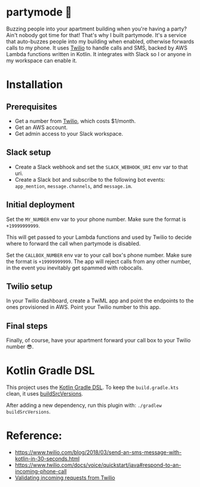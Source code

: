 # partymode 🎉

Buzzing people into your apartment building when you're having a party? 
Ain't nobody got time for that! That's why I built partymode. 
It's a service that auto-buzzes people into my building when enabled, 
otherwise forwards calls to my phone. It uses [Twilio](https://www.twilio.com/) to handle calls and SMS, 
backed by AWS Lambda functions written in Kotlin. 
It integrates with Slack so I or anyone in my workspace can enable it.

# Installation

## Prerequisites

* Get a number from [Twilio](https://www.twilio.com/), which costs $1/month.
* Get an AWS account. 
* Get admin access to your Slack workspace.

## Slack setup

* Create a Slack webhook and set the `SLACK_WEBHOOK_URI` env var to that uri.
* Create a Slack bot and subscribe to the following bot events: `app_mention`, `message.channels`, and `message.im`.

## Initial deployment

Set the `MY_NUMBER` env var to your phone number. Make sure the format is `+19999999999`. 

This will get passed to your Lambda functions and used by Twilio to decide where to forward the call when partymode is disabled.

Set the `CALLBOX_NUMBER` env var to your call box's phone number. 
Make sure the format is `+19999999999`.
The app will reject calls from any other number, in the event you inevitably get spammed with robocalls.

## Twilio setup

In your Twilio dashboard, create a TwiML app and point the endpoints to the ones provisioned in AWS. Point your Twilio number to this app.

## Final steps

Finally, of course, have your apartment forward your call box to your Twilio number 😎.

# Kotlin Gradle DSL

This project uses the [Kotlin Gradle DSL](https://github.com/gradle/kotlin-dsl).
To keep the `build.gradle.kts` clean, it uses [buildSrcVersions](https://github.com/jmfayard/buildSrcVersions).

After adding a new dependency, run this plugin with: `./gradlew buildSrcVersions`.

# Reference:

- https://www.twilio.com/blog/2018/03/send-an-sms-message-with-kotlin-in-30-seconds.html
- https://www.twilio.com/docs/voice/quickstart/java#respond-to-an-incoming-phone-call
- [Validating incoming requests from Twilio](https://www.twilio.com/docs/usage/tutorials/how-to-secure-your-servlet-app-by-validating-incoming-twilio-requests)
